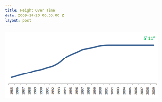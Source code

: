 ```yaml
---
title: Height Over Time
date: 2009-10-20 00:00:00 Z
layout: post
---
```


<img src="/images/height-over-time.png" />